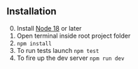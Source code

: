 ## Installation

0. Install [Node 18](https://nodejs.org/en) or later
1. Open terminal inside root project folder
2. `npm install`
3. To run tests launch `npm test`
4. To fire up the dev server `npm run dev`
